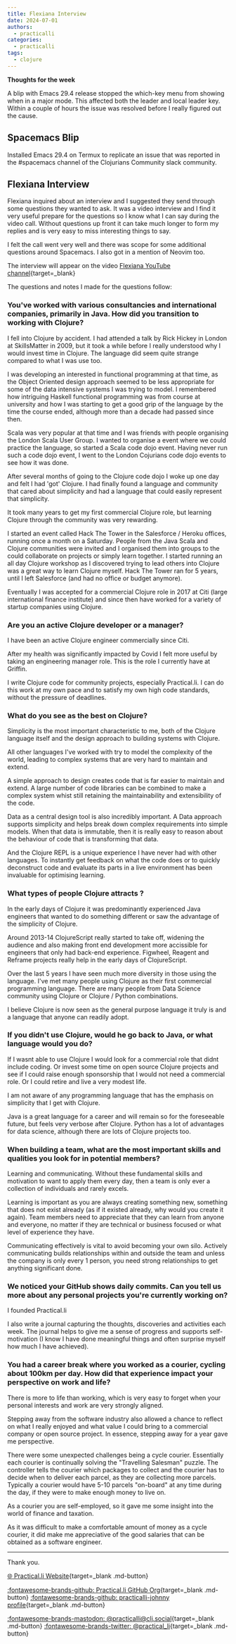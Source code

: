 ```yaml
---
title: Flexiana Interview
date: 2024-07-01
authors:
  - practicalli
categories:
  - practicalli
tags:
  - clojure
---
```


**Thoughts for the week**

A blip with Emacs 29.4 release stopped the which-key menu from showing when in a major mode.  This affected both the leader and local leader key.  Within a couple of hours the issue was resolved before I really figured out the cause.

<!-- more -->

## Spacemacs Blip

Installed Emacs 29.4 on Termux to replicate an issue that was reported in the #spacemacs channel of the Clojurians Community slack community.



## Flexiana Interview

Flexiana inquired about an interview and I suggested they send through some questions they wanted to ask.  It was a video interview and I find it very useful prepare for the questions so I know what I can say during the video call.  Without questions up front it can take much longer to form my replies and is very easy to miss interesting things to say.

I felt the call went very well and there was scope for some additional questions around Spacemacs.  I also got in a mention of Neovim too.

The interview will appear on the video [Flexiana YouTube channel](https://www.youtube.com/channel/UCg61aY2i6xcJl0KVNqX51Dg){target=_blank}

The questions and notes I made for the questions follow:


### You've worked with various consultancies and international companies, primarily in Java. How did you transition to working with Clojure?

I fell into Clojure by accident. I had attended a talk by Rick Hickey in London at SkillsMatter in 2009, but it took a while before I really understood why I would invest time in Clojure.  The language did seem quite strange compared to what I was use too.

I was developing an interested in functional programming at that time, as the Object Oriented design approach seemed to be less appropriate for some of the data intensive systems I was trying to model.  I remembered how intriguing Haskell functional programming was from course at university and how I was starting to get a good grip of the language by the time the course ended, although more than a decade had passed since then.

Scala was very popular at that time and I was friends with people organising the London Scala User Group.  I wanted to organise a event where we could practice the language, so started a Scala code dojo event.  Having never run such a code dojo event, I went to the London Cojurians code dojo events to see how it was done.

After several months of going to the Clojure code dojo I woke up one day and felt I had 'got' Clojure.  I had finally found a language and community that cared about simplicity and had a language that could easily represent that simplicity.

It took many years to get my first commercial Clojure role, but learning Clojure through the community was very rewarding.

I started an event called Hack The Tower in the Salesforce / Heroku offices, running once a month on a Saturday. People from the Java Scala and Clojure communities were invited and I organised them into groups to the could collaborate on projects or simply learn together.  I started running an all day Clojure workshop as I discovered trying to lead others into Clojure was a great way to learn Clojure myself.  Hack The Tower ran for 5 years, until I left Salesforce (and had no office or budget anymore).

Eventually I was accepted for a commercial Clojure role in 2017 at Citi (large international finance institute) and since then have worked for a variety of startup companies using Clojure.


### Are you an active Clojure developer or a manager?

I have been an active Clojure engineer commercially since Citi.

After my health was significantly impacted by Covid I felt more useful by taking an engineering manager role. This is the role I currently have at Griffin.

I write Clojure code for community projects, especially Practical.li.  I can do this work at my own pace and to satisfy my own high code standards, without the pressure of deadlines.


### What do you see as the best on Clojure?

Simplicity is the most important characteristic to me, both of the Clojure language itself and the design approach to building systems with Clojure.

All other languages I've worked with try to model the complexity of the world, leading to complex systems that are very hard to maintain and extend.

A simple approach to design creates code that is far easier to maintain and extend.  A large number of code libraries can be combined to make a complex system whist still retaining the maintainability and extensibility of the code.

Data as a central design tool is also incredibly important.  A Data approach supports simplicity and helps break down complex requirements into simple models.  When that data is immutable, then it is really easy to reason about the behaviour of code that is transforming that data.

And the Clojure REPL is a unique experience I have never had with other languages.  To instantly get feedback on what the code does or to quickly deconstruct code and evaluate its parts in a live environment has been invaluable for optimising learning.


### What types of people Clojure attracts ?

In the early days of Clojure it was predominantly experienced Java engineers that wanted to do something different or saw the advantage of the simplicity of Clojure.

Around 2013-14 ClojureScript really started to take off, widening the audience and also making front end development more accissible for engineers that only had back-end experience.  Figwheel, Reagent and Reframe projects really help in the early days of ClojureScript.

Over the last 5 years I have seen much more diversity in those using the language.  I've met many people using Clojure as their first commercial programming language.  There are many people from Data Science community using Clojure or Clojure / Python combinations.

I believe Clojure is now seen as the general purpose language it truly is and a language that anyone can readily adopt.


### If you didn't use Clojure, would he go back to Java, or what language would you do?

If I wasnt able to use Clojure I would look for a commercial role that didnt include coding.  Or invest some time on open source Clojure projects and see if I could raise enough sponsorship that I would not need a commercial role.  Or I could retire and live a very modest life.

I am not aware of any programming language that has the emphasis on simplicity that I get with Clojure.

Java is a great language for a career and will remain so for the foreseeable future, but feels very verbose after Clojure.  Python has a lot of advantages for data science, although there are lots of Clojure projects too.


### When building a team, what are the most important skills and qualities you look for in potential members?

Learning and communicating.  Without these fundamental skills and motivation to want to apply them every day, then a team is only ever a collection of individuals and rarely excels.

Learning is important as you are always creating something new, something that does not exist already (as if it existed already, why would you create it again).  Team members need to appreciate that they can learn from anyone and everyone, no matter if they are technical or business focused or what level of experience they have.

Communicating effectively is vital to avoid becoming your own silo.  Actively communicating builds relationships within and outside the team and unless the company is only every 1 person, you need strong relationships to get anything significant done.


### We noticed your GitHub shows daily commits. Can you tell us more about any personal projects you're currently working on?

I founded Practical.li

I also write a journal capturing the thoughts, discoveries and activities each week.  The journal helps to give me a sense of progress and supports self-motivation (I know I have done meaningful things and often surprise myself how much I have achieved).

### You had a career break where you worked as a courier, cycling about 100km per day. How did that experience impact your perspective on work and life?

There is more to life than working, which is very easy to forget when your personal interests and work are very strongly aligned.

Stepping away from the software industry also allowed a chance to reflect on what I really enjoyed and what value I could bring to a commercial company or open source project.  In essence, stepping away for a year gave me perspective.

There were some unexpected challenges being a cycle courier. Essentially each courier is continually solving the "Travelling Salesman" puzzle.  The controller tells the courier which packages to collect and the courier has to decide when to deliver each parcel, as they are collecting more parcels.  Typically a courier would have 5-10 parcels "on-board" at any time during the day, if they were to make enough money to live on.

As a courier you are self-employed, so it gave me some insight into the world of finance and taxation.

As it was difficult to make a comfortable amount of money as a cycle courier, it did make me appreciative of the good salaries that can be obtained as a software engineer.


---
Thank you.

[:globe_with_meridians: Practical.li Website](https://practical.li){target=_blank .md-button}

[:fontawesome-brands-github: Practical.li GitHub Org](https://github.com/practicalli){target=_blank .md-button}
[:fontawesome-brands-github: practicalli-johnny profile](https://github.com/practicalli-johnny){target=_blank .md-button}

[:fontawesome-brands-mastodon: @practicalli@clj.social](https://clj.social/@practicalli){target=_blank .md-button}
[:fontawesome-brands-twitter: @practical_li](https://twitter.com/practcial_li){target=_blank .md-button}
